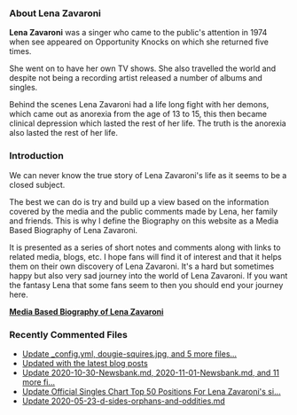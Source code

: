 ### About Lena Zavaroni

<p><strong>Lena Zavaroni</strong> was a singer who came to the public's attention in 1974 when see appeared on Opportunity Knocks on which she returned five times.</p>

<p>She went on to have her own TV shows. She also travelled the world and despite not being a recording artist released a number of albums and singles.</p>

<p>Behind the scenes Lena Zavaroni had a life long fight with her demons, which came out as anorexia from the age of 13 to 15, this then became clinical depression which lasted the rest of her life. The truth is the anorexia also lasted the rest of her life.</p>

### Introduction

<p>We can never know the true story of Lena Zavaroni's life as it seems to be a closed subject.</p>

<p>The best we can do is try and build up a view based on the information covered by the media and the public comments made by Lena, her family and friends. This is why I define the Biography on this website as a Media Based Biography of Lena Zavaroni.</p>

<p>It is presented as a series of short notes and comments along with links to related media, blogs, etc. I hope fans will find it of interest and that it helps them on their own discovery of Lena Zavaroni. It's a hard but sometimes happy but also very sad journey into the world of Lena Zavaroni. If you want the fantasy Lena that some fans seem to then you should end your journey here.</p>

<a href="https://fanzoflenazavaroni.github.io/biography/lena-zavaroni/"><strong>Media Based Biography of Lena Zavaroni</strong></a>

### Recently Commented Files

<!-- BLOG-POST-LIST:START -->
- [Update _config.yml, dougie-squires.jpg, and 5 more files...](https://github.com/FanzOfLenaZavaroni/fanzoflenazavaroni.github.io/commit/2d9e42d214a8f079e3061de3ffcb913de0596222)
- [Updated with the latest blog posts](https://github.com/FanzOfLenaZavaroni/fanzoflenazavaroni.github.io/commit/4b3094deee8232a305ab08f9e65abd28e7d50bbb)
- [Update 2020-10-30-Newsbank.md, 2020-11-01-Newsbank.md, and 11 more fi…](https://github.com/FanzOfLenaZavaroni/fanzoflenazavaroni.github.io/commit/77d646e856f2f151e9f142864b6d3a327c5674b6)
- [Update Official Singles Chart Top 50 Positions For Lena Zavaroni&#39;s si…](https://github.com/FanzOfLenaZavaroni/fanzoflenazavaroni.github.io/commit/a594e50009744d0be6ac30bd7d008c2974babd78)
- [Update 2020-05-23-d-sides-orphans-and-oddities.md](https://github.com/FanzOfLenaZavaroni/fanzoflenazavaroni.github.io/commit/b0891e68f1a4df22d7d7e71706aa6449813a8912)
<!-- BLOG-POST-LIST:END -->
